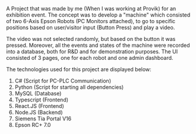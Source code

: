 A Project that was made by me (When I was working at Provik) for an exhibition event. 
The concept was to develop a "machine" which consisted of two 6-Axis Epson Robots (PC Monitors attached),
to go to specific positions based on user/visitor input (Button Press) and play a video.

The video was not selected randomly, but based on the button it was pressed. Moreover, all the events and states of the machine were recorded into a database, 
both for R&D and for demonstration purposes. The UI consisted of 3 pages, one for each robot and one admin dashboard.

The technologies used for this project are displayed below:

1) C# (Script for PC-PLC Communication)
2) Python (Script for starting all dependencies)
3) MySQL (Database)
4) Typescript (Frontend)
5) React.JS (Frontend)
6) Node.JS (Backend)
7) Siemens Tia Portal V16
8) Epson RC+ 7.0


